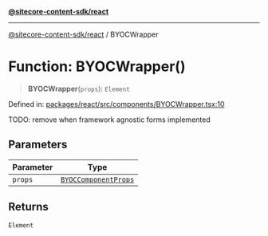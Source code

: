 [**@sitecore-content-sdk/react**](../README.md)

***

[@sitecore-content-sdk/react](../README.md) / BYOCWrapper

# Function: BYOCWrapper()

> **BYOCWrapper**(`props`): `Element`

Defined in: [packages/react/src/components/BYOCWrapper.tsx:10](https://github.com/Sitecore/xmc-jss-dev/blob/2e6668e53da88ec1fae89d8114202dfa302a9374/packages/react/src/components/BYOCWrapper.tsx#L10)

TODO: remove when framework agnostic forms implemented

## Parameters

| Parameter | Type |
| ------ | ------ |
| `props` | [`BYOCComponentProps`](../type-aliases/BYOCComponentProps.md) |

## Returns

`Element`
